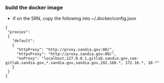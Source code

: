 ### build the docker image
-  if on the SRN, copy the following into ~/.docker/config.json
```
{
 "proxies":
 {
   "default":
   {
     "httpProxy": "http://proxy.sandia.gov:80/",
     "httpsProxy": "http://proxy.sandia.gov:80/",
     "noProxy": "localhost,127.0.0.1,gitlab.sandia.gov,cee-gitlab.sandia.gov,*.sandia.gov,sandia.gov,192.168.*, 172.16.*, 10.*"
   }
 }
}
```